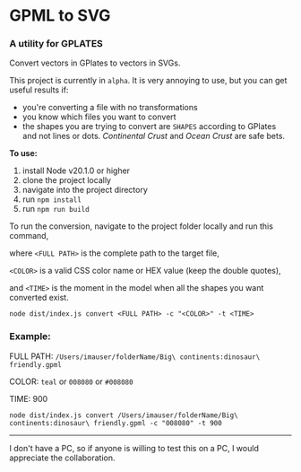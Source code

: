 # GPML to SVG
### A utility for GPLATES

Convert vectors in GPlates to vectors in SVGs.

This project is currently in `alpha`. It is very annoying to use, but you can get useful results if:

- you're converting a file with no transformations
- you know which files you want to convert
- the shapes you are trying to convert are `SHAPES` according to GPlates and not lines or dots. _Continental Crust_ and _Ocean Crust_ are safe bets.


**To use:**
1. install Node v20.1.0 or higher 
2. clone the project locally
3. navigate into the project directory
4. run `npm install`
5. run `npm run build`


To run the conversion, navigate to the project folder locally and run this command, 

where  `<FULL PATH>` is the complete path to the target file, 

`<COLOR>` is a valid CSS color name or HEX value (keep the double quotes), 

and `<TIME>` is the moment in the model when all the shapes you want converted exist.

`node dist/index.js convert <FULL PATH> -c "<COLOR>" -t <TIME>`

### Example:
FULL PATH: `/Users/imauser/folderName/Big\ continents:dinosaur\ friendly.gpml`

COLOR: `teal` or `008080` or `#008080`

TIME: 900

`node dist/index.js convert /Users/imauser/folderName/Big\ continents:dinosaur\ friendly.gpml -c "008080" -t 900`

-----------
I don't have a PC, so if anyone is willing to test this on a PC, I would appreciate the collaboration.